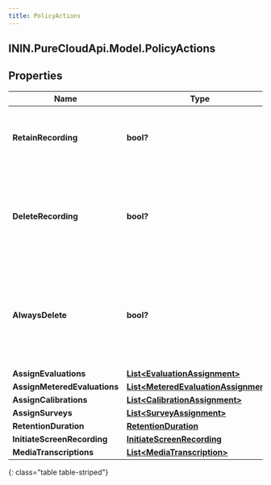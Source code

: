```yaml
---
title: PolicyActions
---
```

## ININ.PureCloudApi.Model.PolicyActions

## Properties

|Name | Type | Description | Notes|
|------------ | ------------- | ------------- | -------------|
| **RetainRecording** | **bool?** | true to retain the recording associated with the conversation. Default = true | [optional] |
| **DeleteRecording** | **bool?** | true to delete the recording associated with the conversation. If retainRecording = true, this will be ignored. Default = false | [optional] |
| **AlwaysDelete** | **bool?** | true to delete the recording associated with the conversation regardless of the values of retainRecording or deleteRecording. Default = false | [optional] |
| **AssignEvaluations** | [**List&lt;EvaluationAssignment&gt;**](EvaluationAssignment.html) |  | [optional] |
| **AssignMeteredEvaluations** | [**List&lt;MeteredEvaluationAssignment&gt;**](MeteredEvaluationAssignment.html) |  | [optional] |
| **AssignCalibrations** | [**List&lt;CalibrationAssignment&gt;**](CalibrationAssignment.html) |  | [optional] |
| **AssignSurveys** | [**List&lt;SurveyAssignment&gt;**](SurveyAssignment.html) |  | [optional] |
| **RetentionDuration** | [**RetentionDuration**](RetentionDuration.html) |  | [optional] |
| **InitiateScreenRecording** | [**InitiateScreenRecording**](InitiateScreenRecording.html) |  | [optional] |
| **MediaTranscriptions** | [**List&lt;MediaTranscription&gt;**](MediaTranscription.html) |  | [optional] |
{: class="table table-striped"}


